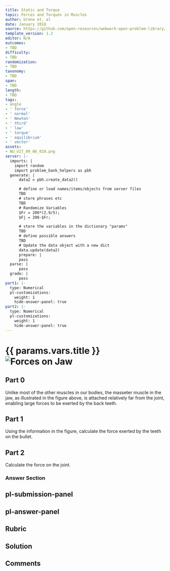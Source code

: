 ```yaml
---
title: Static and Torque
topic: Forces and Torques in Muscles
author: Urone et. al
date: January 2018
source: https://github.com/open-resources/webwork-open-problem-library/tree/master/Contrib/BrockPhysics/College_Physics_Urone/9.Static_and_Torque/9-06.Forces_and_Torques_in_Muscles/NU_U17_09_06_010.pg
template_version: 1.2
editor: N/A
outcomes:
- TBD
difficulty:
- TBD
randomization:
- TBD
taxonomy:
- TBD
span:
- TBD
length:
- TBD
tags:
- angle
- ' force'
- ' normal'
- ' Newton'
- ' third'
- ' law'
- ' torque'
- ' equilibrium'
- ' vector'
assets:
- NU_U17_09_06_010.png
server: |-
  imports: |
    import random
    import problem_bank_helpers as pbh
  generate: |
      data2 = pbh.create_data2()

      # define or load names/items/objects from server files
      TBD
      # store phrases etc
      TBD
      # Randomize Variables
      $Fr = 200*(2.9/5);
      $Fj = 200-$Fr;

      # store the variables in the dictionary "params"
      TBD
      # define possible answers
      TBD
      # Update the data object with a new dict
      data.update(data2)
      prepare: |
      pass
  parse: |
      pass
  grade: |
      pass
part1: |-
  type: Numerical
  pl-customizations:
    weight: 1
    hide-answer-panel: true
part2: |-
  type: Numerical
  pl-customizations:
    weight: 1
    hide-answer-panel: true
---
```


# {{ params.vars.title }}![Forces on Jaw](NU_U17_09_06_010.png)

## Part 0 
Unlike most of the other muscles in our bodies, the masseter muscle in the jaw, as illustrated in the figure above, is attached relatively far from the joint, enabling large forces to be exerted by the back teeth. 
## Part 1 
Using the information in the figure, calculate the force exerted by the teeth on the bullet. 
## Part 2 
Calculate the force on the joint. 


### Answer Section 


## pl-submission-panel 


## pl-answer-panel 


## Rubric 


## Solution 


## Comments 



